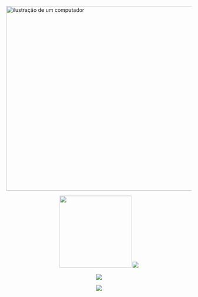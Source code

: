 <img src="https://raw.githubusercontent.com/MicaelliMedeiros/micaellimedeiros/master/image/computer-illustration.png" alt="ilustração de um computador" width="800px" height="500px" align="center">

<p align="center">
  <a>
    <img src="https://github-readme-stats-nu-ten-24.vercel.app/api/top-langs/?username=westsidedev&layout=compact&langs_count=8&size_weight=0.5&count_weight=0.5&theme=transparent" height=195 />
    <img src="https://github-readme-stats-nu-ten-24.vercel.app/api?username=westsidedev&show_icons=true&theme=transparent" />
  </a>
</p>

<p align="center">
  <a href="https://skillicons.dev">
    <img src="https://skillicons.dev/icons?i=java,python,rust,nodejs,php,bash" />
  </a>
</p>

<p align="center">
  <a href="https://skillicons.dev">
    <img src="https://skillicons.dev/icons?i=git,github,react,html,css,vscode,selenium,regex,mysql,maven,linux" />
  </a>
</p>
